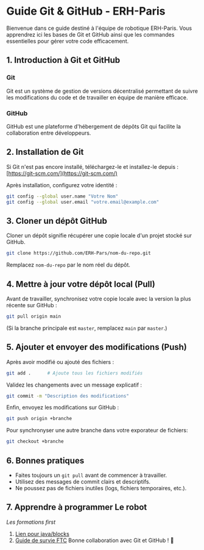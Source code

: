 # Guide Git & GitHub - ERH-Paris

Bienvenue dans ce guide destiné à l'équipe de robotique ERH-Paris. Vous apprendrez ici les bases de Git et GitHub ainsi que les commandes essentielles pour gérer votre code efficacement.

## 1. Introduction à Git et GitHub

### Git
Git est un système de gestion de versions décentralisé permettant de suivre les modifications du code et de travailler en équipe de manière efficace.

### GitHub
GitHub est une plateforme d'hébergement de dépôts Git qui facilite la collaboration entre développeurs.

## 2. Installation de Git
Si Git n'est pas encore installé, téléchargez-le et installez-le depuis : [https://git-scm.com/](https://git-scm.com/)

Après installation, configurez votre identité :
```sh
git config --global user.name "Votre Nom"
git config --global user.email "votre.email@example.com"
```

## 3. Cloner un dépôt GitHub
Cloner un dépôt signifie récupérer une copie locale d'un projet stocké sur GitHub.
```sh
git clone https://github.com/ERH-Pars/nom-du-repo.git
```
Remplacez `nom-du-repo` par le nom réel du dépôt.

## 4. Mettre à jour votre dépôt local (Pull)
Avant de travailler, synchronisez votre copie locale avec la version la plus récente sur GitHub :
```sh
git pull origin main
```
(Si la branche principale est `master`, remplacez `main` par `master`.)

## 5. Ajouter et envoyer des modifications (Push)
Après avoir modifié ou ajouté des fichiers :
```sh
git add .      # Ajoute tous les fichiers modifiés
```
Validez les changements avec un message explicatif :
```sh
git commit -m "Description des modifications"
```
Enfin, envoyez les modifications sur GitHub :
```sh
git push origin +branche
```
Pour synchronyser une autre branche dans votre exporateur de  fichiers: 
```sh
git checkout +branche
```

## 6. Bonnes pratiques
- Faites toujours un `git pull` avant de commencer à travailler.
- Utilisez des messages de commit clairs et descriptifs.
- Ne poussez pas de fichiers inutiles (logs, fichiers temporaires, etc.).

## 7. Apprendre à programmer Le robot
*Les formations first*
  1. [Lien pour java/blocks](https://ftc-docs.firstinspires.org/en/latest/programming_resources/tutorial_specific/onbot_java/creating_op_modes/Creating-and-Running-an-Op-Mode-(OnBot-Java).html#modifying-your-op-mode-to-control-a-motor)
  2. [Guide de survie FTC](https://teamcenter.robotiquefirstfrance.org/wp-content/uploads/2024/09/Guide-Survie-FTC-Master-REV-2024-2025.pdf)
Bonne collaboration avec Git et GitHub ! 🚀
